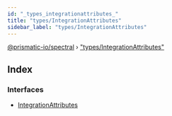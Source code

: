 ```yaml
---
id: "_types_integrationattributes_"
title: "types/IntegrationAttributes"
sidebar_label: "types/IntegrationAttributes"
---
```


[@prismatic-io/spectral](../index.md) › ["types/IntegrationAttributes"](_types_integrationattributes_.md)

## Index

### Interfaces

* [IntegrationAttributes](../interfaces/_types_integrationattributes_.integrationattributes.md)
